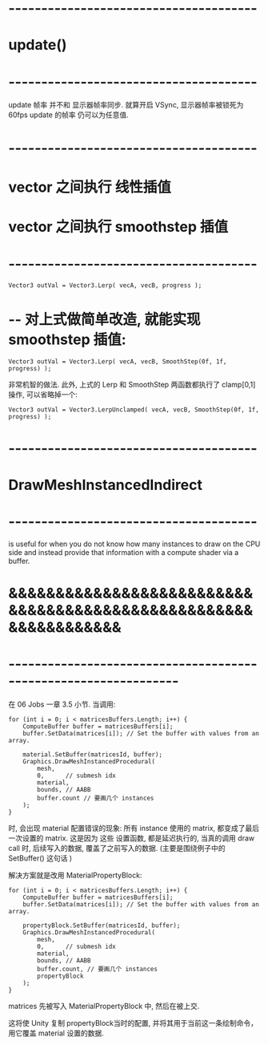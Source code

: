 



# -------------------------------------- #
#          update()
# -------------------------------------- #
update 帧率 并不和 显示器帧率同步. 就算开启 VSync, 显示器帧率被锁死为 60fps
update 的帧率 仍可以为任意值. 



# -------------------------------------- #
#       vector 之间执行 线性插值 
#       vector 之间执行 smoothstep 插值
# -------------------------------------- #

    Vector3 outVal = Vector3.Lerp( vecA, vecB, progress );

# -- 对上式做简单改造, 就能实现 smoothstep 插值:

    Vector3 outVal = Vector3.Lerp( vecA, vecB, SmoothStep(0f, 1f, progress) );

非常机智的做法. 此外, 上式的 Lerp 和 SmoothStep 两函数都执行了 clamp[0,1] 操作, 可以省略掉一个:

    Vector3 outVal = Vector3.LerpUnclamped( vecA, vecB, SmoothStep(0f, 1f, progress) );



# -------------------------------------- #
#          DrawMeshInstancedIndirect
# -------------------------------------- #
is useful for when you do not know how many instances to draw on the CPU side 
and instead provide that information with a compute shader via a buffer.




# &&&&&&&&&&&&&&&&&&&&&&&&&&&&&&&&&&&&&&&&&&&&&&&&&&&&&&&&&&&&&&&& #
#           
# ---------------------------------------------------------------- #

在 06 Jobs 一章 3.5 小节. 
当调用:

    for (int i = 0; i < matricesBuffers.Length; i++) {
		ComputeBuffer buffer = matricesBuffers[i];
		buffer.SetData(matrices[i]); // Set the buffer with values from an array.

		material.SetBuffer(matricesId, buffer);
		Graphics.DrawMeshInstancedProcedural(
			mesh, 
			0, 		// submesh idx
			material, 
			bounds, // AABB
			buffer.count // 要画几个 instances
		);
	}

时, 会出现 material 配置错误的现象: 所有 instance 使用的 matrix, 都变成了最后一次设置的 matrix.
这是因为 这些 设置函数, 都是延迟执行的, 当真的调用 draw call 时, 后续写入的数据, 覆盖了之前写入的数据.
(主要是围绕例子中的 SetBuffer() 这句话 )

解决方案就是改用 MaterialPropertyBlock:

    for (int i = 0; i < matricesBuffers.Length; i++) {
		ComputeBuffer buffer = matricesBuffers[i];
		buffer.SetData(matrices[i]); // Set the buffer with values from an array.

		propertyBlock.SetBuffer(matricesId, buffer);
		Graphics.DrawMeshInstancedProcedural(
			mesh, 
			0, 		// submesh idx
			material, 
			bounds, // AABB
			buffer.count, // 要画几个 instances
			propertyBlock
		);
	}

matrices 先被写入 MaterialPropertyBlock 中, 然后在被上交. 

这将使 Unity 复制 propertyBlock当时的配置, 并将其用于当前这一条绘制命令，用它覆盖 material 设置的数据. 









